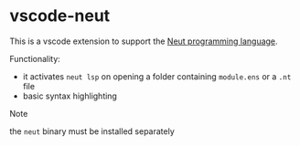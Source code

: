 # vscode-neut

This is a vscode extension to support the [Neut programming language](https://vekatze.github.io/neut/).

Functionality:

- it activates `neut lsp` on opening a folder containing `module.ens` or a `.nt` file
- basic syntax highlighting


> [!NOTE]
> the `neut` binary must be installed separately
